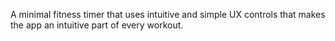 A minimal fitness timer that uses intuitive and simple UX controls that makes the app an intuitive part of every workout.
